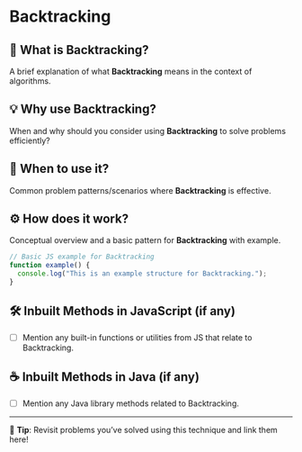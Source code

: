 # Backtracking

## 📌 What is Backtracking?
A brief explanation of what **Backtracking** means in the context of algorithms.

## 💡 Why use Backtracking?
When and why should you consider using **Backtracking** to solve problems efficiently?

## 🧠 When to use it?
Common problem patterns/scenarios where **Backtracking** is effective.

## ⚙️ How does it work?
Conceptual overview and a basic pattern for **Backtracking** with example.

```js
// Basic JS example for Backtracking
function example() {
  console.log("This is an example structure for Backtracking.");
}
```

## 🛠️ Inbuilt Methods in JavaScript (if any)
- [ ] Mention any built-in functions or utilities from JS that relate to Backtracking.

## ☕ Inbuilt Methods in Java (if any)
- [ ] Mention any Java library methods related to Backtracking.

---

📘 **Tip**: Revisit problems you’ve solved using this technique and link them here!
